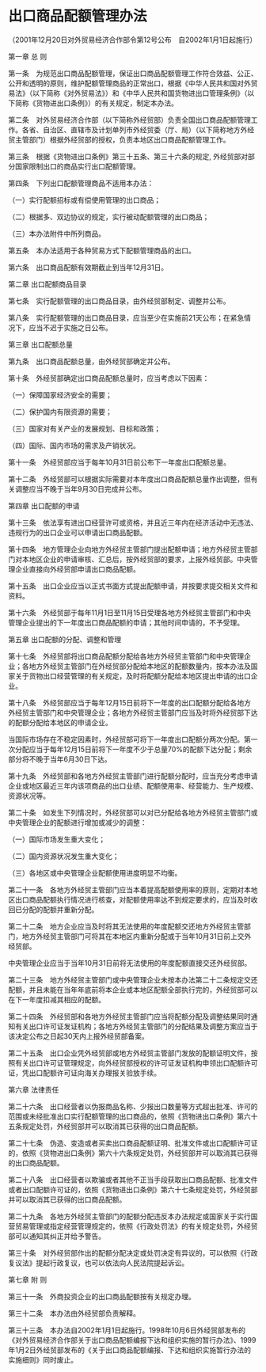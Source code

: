 # 出口商品配额管理办法

（2001年12月20日对外贸易经济合作部令第12号公布　自2002年1月1日起施行）


第一章 总 则



第一条　为规范出口商品配额管理，保证出口商品配额管理工作符合效益、公正、公开和透明的原则，维护配额管理商品的正常出口，根据《中华人民共和国对外贸易法》（以下简称《对外贸易法》）和《中华人民共和国货物进出口管理条例》（以下简称《货物进出口条例》）的有关规定，制定本办法。

第二条　对外贸易经济合作部（以下简称外经贸部）负责全国出口商品配额管理工作。各省、自治区、直辖市及计划单列市外经贸委（厅、局）（以下简称地方外经贸主管部门）根据外经贸部的授权，负责本地区出口商品配额管理工作。

第三条　根据《货物进出口条例》第三十五条、第三十六条的规定, 外经贸部对部分国家限制出口的商品实行出口配额管理。

第四条　下列出口配额管理商品不适用本办法：

（一）实行配额招标或有偿使用管理的出口商品；

（二）根据多、双边协议的规定，实行被动配额管理的出口商品；

（三）本办法附件中所列商品。

第五条　本办法适用于各种贸易方式下配额管理商品的出口。

第六条　出口商品配额有效期截止到当年12月31日。



第二章 出口配额商品目录



第七条　实行配额管理的出口商品目录，由外经贸部制定、调整并公布。

第八条　实行配额管理的出口商品目录，应当至少在实施前21天公布；在紧急情况下，应当不迟于实施之日公布。



第三章 出口配额总量



第九条　出口商品配额总量，由外经贸部确定并公布。

第十条　外经贸部确定出口商品配额总量时，应当考虑以下因素：

（一）保障国家经济安全的需要；

（二）保护国内有限资源的需要；

（三）国家对有关产业的发展规划、目标和政策；

（四）国际、国内市场的需求及产销状况。

第十一条　外经贸部应当于每年10月31日前公布下一年度出口配额总量。

第十二条　外经贸部可以根据实际需要对本年度出口商品配额总量作出调整，但有关调整应当不晚于当年9月30日完成并公布。



第四章 出口配额的申请



第十三条　依法享有进出口经营许可或资格，并且近三年内在经济活动中无违法、违规行为的出口企业可以申请出口商品配额。

第十四条　地方管理企业向地方外经贸主管部门提出配额申请；地方外经贸主管部门对本地区企业的申请审核、汇总后，按外经贸部的要求，上报外经贸部。中央管理企业直接向外经贸部申请出口商品配额。

第十五条　出口企业应当以正式书面方式提出配额申请，并按要求提交相关文件和资料。

第十六条　外经贸部于每年11月1日至11月15日受理各地方外经贸主管部门和中央管理企业提出的下一年度出口商品配额的申请；其他时间申请的，不予受理。



第五章 出口配额的分配、调整和管理



第十七条　外经贸部将出口商品配额分配给各地方外经贸主管部门和中央管理企业；各地方外经贸主管部门在外经贸部分配给本地区的配额数量内，按本办法及国家关于货物出口经营管理的有关规定，及时将配额分配给本地区提出申请的出口企业。

第十八条　外经贸部应当于每年12月15日前将下一年度的出口配额分配给各地方外经贸主管部门和中央管理企业；各地方外经贸主管部门应当及时将外经贸部下达的配额分配给本地区的申请企业。

当国际市场存在不稳定因素时，外经贸部可将下一年度出口配额分两次分配。第一次分配应当于每年12月15日前将下一年度不少于总量70%的配额下达分配；剩余部分将不晚于当年6月30日下达。

第十九条　外经贸部和各地方外经贸主管部门进行配额分配时，应当充分考虑申请企业或地区最近三年内该项商品的出口业绩、配额使用率、经营能力、生产规模、资源状况等。

第二十条　如发生下列情况时，外经贸部可以对已分配给各地方外经贸主管部门或中央管理企业的配额进行增加或减少的调整：

（一）国际市场发生重大变化；

（二）国内资源状况发生重大变化；

（三）各地区或中央管理企业配额使用进度明显不均衡。

第二十一条　各地方外经贸主管部门应当本着提高配额使用率的原则，定期对本地区出口商品配额执行情况进行核查，对配额使用率达不到规定要求的，应当及时收回已分配的配额并重新分配。

第二十二条　地方企业应当及时将其无法使用的年度配额交还地方外经贸主管部门，地方外经贸主管部门可将其在本地区内重新分配或于当年10月31日前上交外经贸部。

中央管理企业应当于当年10月31日前将无法使用的年度配额直接交还外经贸部。

第二十三条　地方外经贸主管部门或中央管理企业未按本办法第二十二条规定交还配额，并且未能在当年年底前将本企业或本地区配额全部执行完的，外经贸部可以在下一年度扣减其相应的配额。

第二十四条　外经贸部和各地方外经贸主管部门应当将配额分配及调整结果同时通知有关出口许可证发证机构；各地方外经贸主管部门的分配结果及调整方案应当于该决定公布之日起30天内上报外经贸部备案。

第二十五条　出口企业凭外经贸部或地方外经贸主管部门发放的配额证明文件，按照有关出口许可证管理规定，向外经贸部授权的许可证发证机构申领出口配额许可证，凭出口配额许可证向海关办理报关验放手续。



第六章 法律责任



第二十六条　出口经营者以伪报商品名称、少报出口数量等方式超出批准、许可的范围或未经批准出口实行配额管理的出口商品的，依照《货物进出口条例》第六十五条规定处罚，外经贸部并可以取消其已获得的出口商品配额。

第二十七条　伪造、变造或者买卖出口商品配额证明、批准文件或出口配额许可证的，依照《货物进出口条例》第六十六条规定处罚，外经贸部并可以取消其已获得的出口商品配额。

第二十八条　出口经营者以欺骗或者其他不正当手段获取出口商品配额、批准文件或者出口配额许可证的，依照《货物进出口条例》第六十七条规定处罚，外经贸部并可以取消其已获得的出口商品配额。

第二十九条　各地方外经贸主管部门的配额分配违反本办法规定或国家关于实行国营贸易管理或指定经营管理规定的，依照《行政处罚法》的有关规定处罚，外经贸部可以通知其纠正并给予警告。

第三十条　对外经贸部作出的配额分配决定或处罚决定有异议的，可以依照《行政复议法》提起行政复议，也可以依法向人民法院提起诉讼。



第七章 附 则



第三十一条　外商投资企业的出口商品配额按有关规定办理。

第三十二条　本办法由外经贸部负责解释。

第三十三条　本办法自2002年1月1日起施行。1998年10月6日外经贸部发布的《对外贸易经济合作部关于出口商品配额编报下达和组织实施的暂行办法》、1999年1月2日外经贸部发布的《关于出口商品配额编报、下达和组织实施暂行办法的实施细则》同时废止。